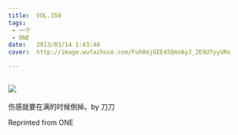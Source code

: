 ```yaml
---
title:	VOL.158
tags:
 - 一个
 - ONE
date:	2013/03/14 1:43:48
cover:	http://image.wufazhuce.com/Fuh0ejGEE45QmnAyJ_2E9U7yyURo

---
```

![](http://image.wufazhuce.com/Fuh0ejGEE45QmnAyJ_2E9U7yyURo)
---

伤感就要在满的时候倒掉。by 刀刀
 
Reprinted from ONE
